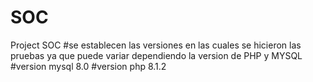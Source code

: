# SOC
Project SOC
#se establecen las versiones en las cuales se hicieron las pruebas ya que puede variar dependiendo la version de PHP y MYSQL
#version mysql 8.0
#version php 8.1.2 
